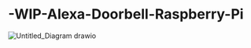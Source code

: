 # -WIP-Alexa-Doorbell-Raspberry-Pi

![Untitled_Diagram drawio](https://user-images.githubusercontent.com/84176052/184648007-d61c3198-3c14-4586-a59a-f0f8aa68fb54.png)
